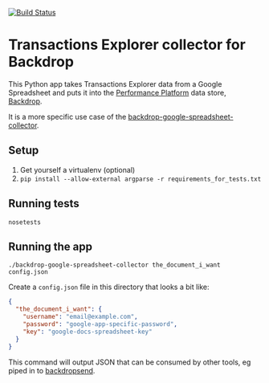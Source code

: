 [![Build Status](https://travis-ci.org/alphagov/backdrop-google-spreadsheet-collector.png?branch=master)](https://travis-ci.org/alphagov/backdrop-google-spreadsheet-collector)

# Transactions Explorer collector for Backdrop

This Python app takes Transactions Explorer data from a Google Spreadsheet
and puts it into the [Performance Platform][pp] data store, [Backdrop][].

[pp]: https://www.gov.uk/performance
[Backdrop]: https://github.com/alphagov/backdrop

It is a more specific use case of the [backdrop-google-spreadsheet-collector][].

[backdrop-google-spreadsheet-collector]: https://github.com/alphagov/backdrop-google-spreadsheet-collector

## Setup

1. Get yourself a virtualenv (optional)
2. `pip install --allow-external argparse -r requirements_for_tests.txt`

## Running tests

`nosetests`

## Running the app

`./backdrop-google-spreadsheet-collector the_document_i_want config.json`

Create a `config.json` file in this directory that looks a bit like:

```json
{
  "the_document_i_want": {
    "username": "email@example.com",
    "password": "google-app-specific-password",
    "key": "google-docs-spreadsheet-key"
  }
}
```

This command will output JSON that can be consumed by other tools, eg piped
in to [backdropsend](https://github.com/alphagov/backdropsend).

